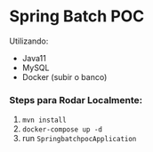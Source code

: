 # Spring Batch POC
Utilizando:
- Java11
- MySQL 
- Docker (subir o banco)

### Steps para Rodar Localmente:
1. `mvn install`
2. `docker-compose up -d`
3. run `SpringbatchpocApplication`